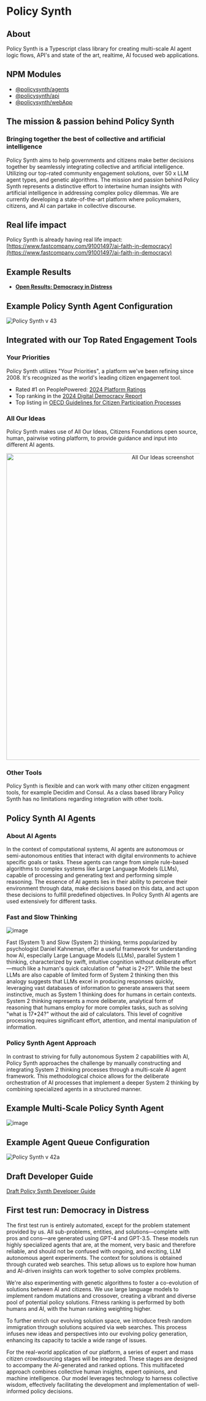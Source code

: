 # Policy Synth

## About

Policy Synth is a Typescript class library for creating multi-scale AI agent logic flows, API's and state of the art, realtime, AI focused web applications.

## NPM Modules

- [@policysynth/agents](agents/README.md)
- [@policysynth/api](api/README.md)
- [@policysynth/webApp](webApps/policy-synth/README.md)

## The mission & passion behind Policy Synth
### Bringing together the best of collective and artificial intelligence

Policy Synth aims to help governments and citizens make better decisions together by seamlessly integrating collective and artificial intelligence. Utilizing our top-rated community engagement solutions, over 50 x LLM agent types, and genetic algorithms. The mission and passion behind Policy Synth represents a distinctive effort to intertwine human insights with artificial intelligence in addressing complex policy dilemmas. We are currently developing a state-of-the-art platform where policymakers, citizens, and AI can partake in collective discourse.

## Real life impact
Policy Synth is already having real life impact: [https://www.fastcompany.com/91001497/ai-faith-in-democracy](https://www.fastcompany.com/91001497/ai-faith-in-democracy)

## Example Results
- <a href="https://policy-synth.ai/projects/1/"><strong>Open Results: Democracy in Distress</strong></a><br>

## Example Policy Synth Agent Configuration
![Policy Synth v 43](https://github.com/CitizensFoundation/policy-synth/assets/43699/6956d011-4899-4d5e-ab59-b75556982f44)

## Integrated with our Top Rated Engagement Tools

### Your Priorities
Policy Synth utilizes "Your Priorities", a platform we've been refining since 2008. It's recognized as the world's leading citizen engagement tool.

- Rated #1 on PeoplePowered: [2024 Platform Ratings](https://www.peoplepowered.org/platform-ratings)
- Top ranking in the [2024 Digital Democracy Report](https://www.solonian-institute.com/publications)
- Top listing in [OECD Guidelines for Citizen Participation Processes](https://www.oecd.org/publications/oecd-guidelines-for-citizen-participation-processes-f765caf6-en.htm)

### All Our Ideas
Policy Synth makes use of All Our Ideas, Citizens Foundations open source, human, pairwise voting platform, to provide guidance and input into different AI agents.
<p align="center">
  <img src="https://github.com/CitizensFoundation/policy-synth/assets/43699/4ef0c337-c298-47a1-b204-a0c04a24f8a7" alt="All Our Ideas screenshot" width="800">
</p>

### Other Tools
Policy Synth is flexible and can work with many other citizen engagment tools, for example Decidim and Consul. As a class based library Policy Synth has no limitations regarding integration with other tools.

## Policy Synth AI Agents

### About AI Agents
In the context of computational systems, AI agents are autonomous or semi-autonomous entities that interact with digital environments to achieve specific goals or tasks. These agents can range from simple rule-based algorithms to complex systems like Large Language Models (LLMs), capable of processing and generating text and performing simple reasoning. The essence of AI agents lies in their ability to perceive their environment through data, make decisions based on this data, and act upon these decisions to fulfill predefined objectives. In Policy Synth AI agents are used extensively for different tasks.

### Fast and Slow Thinking
![image](https://github.com/CitizensFoundation/policy-synth/assets/43699/7d66793b-5a0c-479f-8a0c-d9a5f254e8e9)

Fast (System 1) and Slow (System 2) thinking, terms popularized by psychologist Daniel Kahneman, offer a useful framework for understanding how AI, especially Large Language Models (LLMs), parallel System 1 thinking, characterized by swift, intuitive cognition without deliberate effort—much like a human's quick calculation of "what is 2+2?". While the best LLMs are also capable of limited form of System 2 thinking then this analogy suggests that LLMs excel in producing responses quickly, leveraging vast databases of information to generate answers that seem instinctive, much as System 1 thinking does for humans in certain contexts. System 2 thinking represents a more deliberate, analytical form of reasoning that humans employ for more complex tasks, such as solving "what is 17*24?" without the aid of calculators. This level of cognitive processing requires significant effort, attention, and mental manipulation of information.

### Policy Synth Agent Approach
In contrast to striving for fully autonomous System 2 capabilities with AI, Policy Synth approaches the challenge by manually constructing and integrating System 2 thinking processes through a multi-scale AI agent framework. This methodological choice allows for the deliberate orchestration of AI processes that implement a deeper System 2 thinking by combining specialized agents in a structured manner.

## Example Multi-Scale Policy Synth Agent
![image](https://github.com/CitizensFoundation/policy-synth/assets/43699/c9947b97-68a1-43be-925e-4a52bc2b9ad6)

## Example Agent Queue Configuration
![Policy Synth v 42a](https://github.com/CitizensFoundation/policy-synth/assets/43699/b7e1f10a-7438-4827-a576-b48ec5a672e6)

## Draft Developer Guide
[Draft Policy Synth Developer Guide](https://docs.google.com/document/d/19ymUR8W3Hsf--PiBEEwnX9siK4lqjHpGWQlGZl_uJeU)

## First test run: Democracy in Distress
The first test run is entirely automated, except for the problem statement provided by us. All sub-problems, entities, and solutions—complete with pros and cons—are generated using GPT-4 and GPT-3.5. These models run highly specialized agents that are, at the moment, very basic and therefore reliable, and should not be confused with ongoing, and exciting, LLM autonomous agent experiments. The context for solutions is obtained through curated web searches. This setup allows us to explore how human and AI-driven insights can work together to solve complex problems.

We're also experimenting with genetic algorithms to foster a co-evolution of solutions between AI and citizens. We use large language models to implement random mutations and crossover, creating a vibrant and diverse pool of potential policy solutions. Fitness ranking is performed by both humans and AI, with the human ranking weighting higher.

To further enrich our evolving solution space, we introduce fresh random immigration through solutions acquired via web searches. This process infuses new ideas and perspectives into our evolving policy generation, enhancing its capacity to tackle a wide range of issues.

For the real-world application of our platform, a series of expert and mass citizen crowdsourcing stages will be integrated. These stages are designed to accompany the AI-generated and ranked options. This multifaceted approach combines collective human insights, expert opinions, and machine intelligence. Our model leverages technology to harness collective wisdom, effectively facilitating the development and implementation of well-informed policy decisions.



